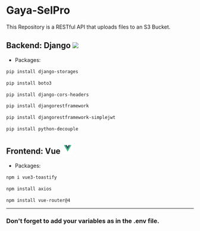 # Gaya-SelPro
This Repository is a RESTful API that uploads files to an S3 Bucket.


## Backend: **Django** <img src="https://www.djangoproject.com/m/img/logos/django-logo-negative.png" width="30">
- Packages:
```sh
pip install django-storages
```
```sh
pip install boto3
```
```sh
pip install django-cors-headers
```
```sh
pip install djangorestframework
```
```sh
pip install djangorestframework-simplejwt
```
```sh
pip install python-decouple
```

## Frontend: **Vue** <img src="https://raw.githubusercontent.com/vuejs/art/master/logo.png" width="30">
- Packages:
```sh
npm i vue3-toastify 
```
```sh
npm install axios
```
```sh
npm install vue-router@4
```

***

### Don't forget to add your variables as in the .env file.


